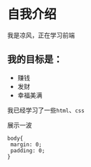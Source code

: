# 自我介绍
我是凉风，正在学习前端
## 我的目标是：
* 赚钱
* 发财
* 幸福美满

我已经学习了一些`html`、`css`

展示一波
```
body{
 margin: 0;
 padding: 0;
}
```
